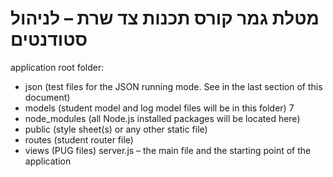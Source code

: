 # מטלת גמר קורס תכנות צד שרת – לניהול סטודנטים
application root folder:
- json (test files for the JSON running mode. See in the last section of this document)
- models (student model and log model files will be in this folder)
7
- node_modules (all Node.js installed packages will be located here)
- public (style sheet(s) or any other static file)
- routes (student router file)
- views (PUG files)
server.js – the main file and the starting point of the application
